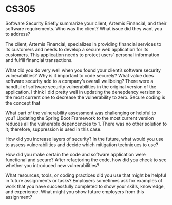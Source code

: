 # CS305
Software Security
Briefly summarize your client, Artemis Financial, and their software requirements. Who was the client? What issue did they want you to address?

The client, Artemis Financial, specializes in providing financial services to its customers and needs to develop a secure web application for its customers. This application needs to protect users' personal information and fulfill financial transactions. 


What did you do very well when you found your client’s software security vulnerabilities? Why is it important to code securely? What value does software security add to a company’s overall wellbeing?
There were a handful of software security vulnerabilities in the original version of the application. I think I did pretty well in updating the denepdency version to the most current one to decrease the vulnerability to zero. Secure coding is the concept that 



What part of the vulnerability assessment was challenging or helpful to you?
Updating the Spring Boot Framework to the most current version reduces all the vulnerable depencencies to 1. There was no other solution to it; therefore, suppression is used in this case.


How did you increase layers of security? In the future, what would you use to assess vulnerabilities and decide which mitigation techniques to use?


How did you make certain the code and software application were functional and secure? After refactoring the code, how did you check to see whether you introduced new vulnerabilities?

What resources, tools, or coding practices did you use that might be helpful in future assignments or tasks?
Employers sometimes ask for examples of work that you have successfully completed to show your skills, knowledge, and experience. What might you show future employers from this assignment?
